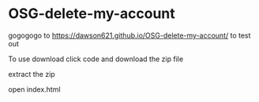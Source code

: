 # OSG-delete-my-account #
gogogogo to https://dawson621.github.io/OSG-delete-my-account/ to test out

To use download click code and download the zip file

extract the zip

open index.html
